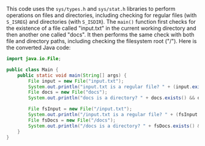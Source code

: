 This code uses the `sys/types.h` and `sys/stat.h` libraries to perform operations on files and directories, including checking for regular files (with `S_ISREG`) and directories (with `S_ISDIR`). The `main()` function first checks for the existence of a file called "input.txt" in the current working directory and then another one called "docs". It then performs the same check with both file and directory paths, including checking the filesystem root ("/").
Here is the converted Java code:
```java
import java.io.File;

public class Main {
    public static void main(String[] args) {
        File input = new File("input.txt");
        System.out.println("input.txt is a regular file? " + (input.exists() && input.isFile()));
        File docs = new File("docs");
        System.out.println("docs is a directory? " + docs.exists() && docs.isDirectory());

        File fsInput = new File("/input.txt");
        System.out.println("/input.txt is a regular file? " + (fsInput.exists() && fsInput.isFile()));
        File fsDocs = new File("/docs");
        System.out.println("/docs is a directory? " + fsDocs.exists() && fsDocs.isDirectory());
    }
}
```
